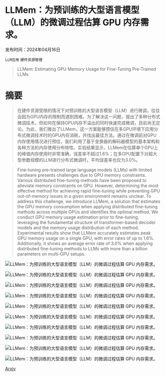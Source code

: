 # LLMem：为预训练的大型语言模型（LLM）的微调过程估算 GPU 内存需求。

发布时间：2024年04月16日

`LLM应用` `硬件资源管理`

> LLMem: Estimating GPU Memory Usage for Fine-Tuning Pre-Trained LLMs

# 摘要

> 在硬件资源受限的情况下对预训练的大型语言模型（LLM）进行微调，往往会因为GPU内存的限制而遇到困难。为了解决这一问题，提出了多种分布式微调技术，但如何在保持GPU内存不溢出的同时快速完成微调，目前尚无定论。为此，我们推出了LLMem，这一方案能够预估在多GPU环境下应用分布式微调技术时的GPU内存消耗，并找出最佳方法。通过在微调前对GPU内存使用情况进行预估，我们利用了基于变换器的解码器模型的基本架构和各种方法的内存使用分布特性。实验结果显示，LLMem在估算单个GPU上的峰值内存使用时非常准确，误差率不超过1.6%；在多GPU配置下对超大型参数规模的LLM进行分布式微调时，平均误差率也仅为3.0%。

> Fine-tuning pre-trained large language models (LLMs) with limited hardware presents challenges due to GPU memory constraints. Various distributed fine-tuning methods have been proposed to alleviate memory constraints on GPU. However, determining the most effective method for achieving rapid fine-tuning while preventing GPU out-of-memory issues in a given environment remains unclear. To address this challenge, we introduce LLMem, a solution that estimates the GPU memory consumption when applying distributed fine-tuning methods across multiple GPUs and identifies the optimal method. We conduct GPU memory usage estimation prior to fine-tuning, leveraging the fundamental structure of transformer-based decoder models and the memory usage distribution of each method. Experimental results show that LLMem accurately estimates peak GPU memory usage on a single GPU, with error rates of up to 1.6%. Additionally, it shows an average error rate of 3.0% when applying distributed fine-tuning methods to LLMs with more than a billion parameters on multi-GPU setups.

![LLMem：为预训练的大型语言模型（LLM）的微调过程估算 GPU 内存需求。](../../../paper_images/2404.10933/x1.png)

![LLMem：为预训练的大型语言模型（LLM）的微调过程估算 GPU 内存需求。](../../../paper_images/2404.10933/x2.png)

![LLMem：为预训练的大型语言模型（LLM）的微调过程估算 GPU 内存需求。](../../../paper_images/2404.10933/x3.png)

![LLMem：为预训练的大型语言模型（LLM）的微调过程估算 GPU 内存需求。](../../../paper_images/2404.10933/x4.png)

![LLMem：为预训练的大型语言模型（LLM）的微调过程估算 GPU 内存需求。](../../../paper_images/2404.10933/x5.png)

![LLMem：为预训练的大型语言模型（LLM）的微调过程估算 GPU 内存需求。](../../../paper_images/2404.10933/x6.png)

![LLMem：为预训练的大型语言模型（LLM）的微调过程估算 GPU 内存需求。](../../../paper_images/2404.10933/x7.png)

![LLMem：为预训练的大型语言模型（LLM）的微调过程估算 GPU 内存需求。](../../../paper_images/2404.10933/x8.png)

![LLMem：为预训练的大型语言模型（LLM）的微调过程估算 GPU 内存需求。](../../../paper_images/2404.10933/x9.png)

![LLMem：为预训练的大型语言模型（LLM）的微调过程估算 GPU 内存需求。](../../../paper_images/2404.10933/x10.png)

[Arxiv](https://arxiv.org/abs/2404.10933)